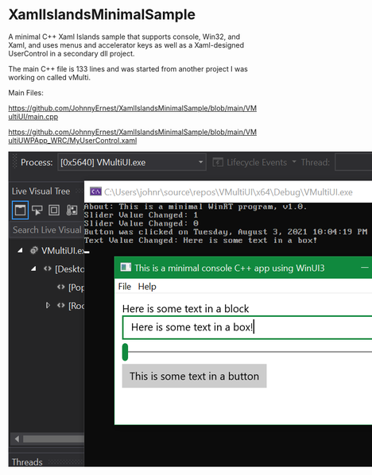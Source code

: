 # XamlIslandsMinimalSample
A minimal C++ Xaml Islands sample that supports console, Win32, and Xaml, and uses menus and accelerator keys as well as a Xaml-designed UserControl in a secondary dll project. 

The main C++ file is 133 lines and was started from another project I was working on called vMulti.

Main Files:

https://github.com/JohnnyErnest/XamlIslandsMinimalSample/blob/main/VMultiUI/main.cpp

https://github.com/JohnnyErnest/XamlIslandsMinimalSample/blob/main/VMultiUWPApp_WRC/MyUserControl.xaml

<img src="https://raw.githubusercontent.com/JohnnyErnest/XamlIslandsMinimalSample/main/CppMinimalProject.png" alt="Screenshot" width="964" style="max-width:964px" /> 
